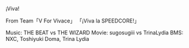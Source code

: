 ¡Viva!

From Team「V For Vivace」
「¡Viva la SPEEDCORE!」

Music: THE BEAT vs THE WIZARD
Movie: sugosugiii vs TrinaLydia
BMS: NXC, Toshiyuki Doma, Trina Lydia